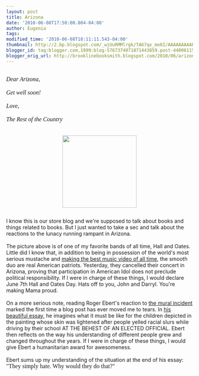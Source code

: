 ```yaml
---
layout: post
title: Arizona
date: '2010-06-08T17:50:00.004-04:00'
author: Eugenia
tags: 
modified_time: '2010-06-08T18:11:11.543-04:00'
thumbnail: http://2.bp.blogspot.com/_wjUuRMMlrgk/TA67qx_mo6I/AAAAAAAAAPQ/jvJ3PAhwT1E/s72-c/hall-and-oates.jpg
blogger_id: tag:blogger.com,1999:blog-5767374071871443859.post-4400611513196704096
blogger_orig_url: http://brooklinebooksmith.blogspot.com/2010/06/arizona.html
---
```


<div><br /></div><div><div><span class="Apple-style-span"  style="font-family:georgia;"><span class="Apple-style-span"  style=" ;font-size:medium;"><i>Dear Arizona,</i></span></span></div><div><span class="Apple-style-span"  style="font-family:georgia;"><span class="Apple-style-span"  style=" ;font-size:medium;"><i><br />Get well soon! </i></span></span></div><div><span class="Apple-style-span"  style="font-family:georgia;"><span class="Apple-style-span"  style=" ;font-size:medium;"><i><br /></i></span></span></div><div><span class="Apple-style-span"  style="font-family:georgia;"><span class="Apple-style-span"  style=" ;font-size:medium;"><i>Love,</i></span></span></div><div><span class="Apple-style-span"  style="font-family:georgia;"><span class="Apple-style-span"  style=" ;font-size:medium;"><i><br /></i></span></span></div><div><span class="Apple-style-span"  style="font-family:georgia;"><span class="Apple-style-span"  style=" ;font-size:medium;"><i>The Rest of the Country</i></span></span></div></div><div><br /></div><div><br /></div><a onblur="try {parent.deselectBloggerImageGracefully();} catch(e) {}" href="http://2.bp.blogspot.com/_wjUuRMMlrgk/TA67qx_mo6I/AAAAAAAAAPQ/jvJ3PAhwT1E/s1600/hall-and-oates.jpg"><img style="display:block; margin:0px auto 10px; text-align:center;cursor:pointer; cursor:hand;width: 200px; height: 195px;" src="http://2.bp.blogspot.com/_wjUuRMMlrgk/TA67qx_mo6I/AAAAAAAAAPQ/jvJ3PAhwT1E/s200/hall-and-oates.jpg" border="0" alt="" id="BLOGGER_PHOTO_ID_5480524140205482914" /></a><br />I know this is our store blog and we're supposed to talk about books and things related to books. But I just wanted to take a sec and talk about the reactions to the lunacy running rampant in Arizona. <div><br /></div><div>The picture above is of one of my favorite bands of all time, Hall and Oates. Little did I know that, in addition to being in possession of the world's most serious mustache and <a href="http://www.youtube.com/watch?v=anLfoy2XsFw">making the best music video of all time</a>, the smooth duo are real American patriots. Yesterday, they cancelled their concert in Arizona, proving that participation in American Idol does not preclude political responsibility. If I were in charge of these things, I would declare June 7th Hall and Oates Day. Hats off to you, John and Darryl. You're making Mama proud.</div><div><br /></div><div>On a more serious note, reading Roger Ebert's reaction to <a href="http://wonkette.com/415809/arizona-school-demands-black-latino-students-faces-on-mural-be-changed-to-white#ixzz0qHNb3Ks6">the mural incident</a> marked the first time a blog post has ever moved me to tears. In <a href="http://blogs.suntimes.com/ebert/2010/06/how_would_i_feel_if.html">his beautiful essay</a>, he imagines what it must be like for the children depicted in the painting whose skin was lightened after people yelled racial slurs while driving by their school AT THE BEHEST OF AN ELECTED OFFICIAL. Ebert then reflects on the way his understanding of different people grew and changed throughout the years. If I were in charge of these things, I would give Ebert a humanitarian award for awesomeness. </div><div><br /></div><div>Ebert sums up my understanding of the situation at the end of his essay:<span class="Apple-style-span"  style="font-family:georgia;"><span class="Apple-style-span"  style="font-size:medium;"> "</span></span><span class="Apple-style-span"  style="font-family:georgia;"><span class="Apple-style-span"  style="font-size:medium;">They simply hate. Why would they do that?"</span></span></div>